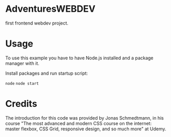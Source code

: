 # AdventuresWEBDEV
first frontend webdev project.

# Usage
To use this example you have to have Node.js installed and a package manager with it. 

Install packages and run startup script:

```node```
```node start```

# Credits
The introduction for this code was provided by Jonas Schmedtmann, in his course "The most advanced and modern CSS course on the internet: master flexbox, CSS Grid, responsive design, and so much more" at Udemy.
